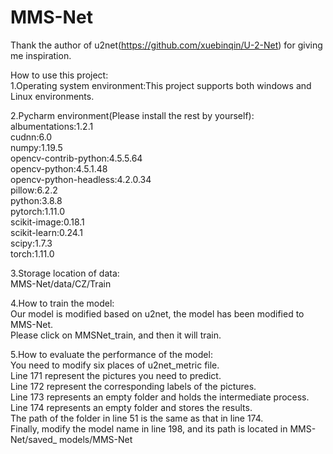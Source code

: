 # MMS-Net
Thank the author of u2net(https://github.com/xuebinqin/U-2-Net) for giving me inspiration.  

How to use this project:  
1.Operating system environment:This project supports both windows and Linux environments.  
  
2.Pycharm environment(Please install the rest by yourself):  
    albumentations:1.2.1  
    cudnn:6.0  
    numpy:1.19.5  
    opencv-contrib-python:4.5.5.64  
    opencv-python:4.5.1.48  
    opencv-python-headless:4.2.0.34  
    pillow:6.2.2  
    python:3.8.8  
    pytorch:1.11.0  
    scikit-image:0.18.1  
    scikit-learn:0.24.1  
    scipy:1.7.3  
    torch:1.11.0  
  
3.Storage location of data:  
    MMS-Net/data/CZ/Train  
  
4.How to train the model:  
    Our model is modified based on u2net, the model has been modified to MMS-Net.  
    Please click on MMSNet_train, and then it will train. 
  
5.How to evaluate the performance of the model:  
   You need to modify six places of u2net_metric file.  
      Line 171 represent the pictures you need to predict.  
      Line 172 represent the corresponding labels of the pictures.  
      Line 173 represents an empty folder and holds the intermediate process.  
      Line 174 represents an empty folder and stores the results.  
      The path of the folder in line 51 is the same as that in line 174.  
      Finally, modify the model name in line 198, and its path is located in MMS-Net/saved_ models/MMS-Net  
